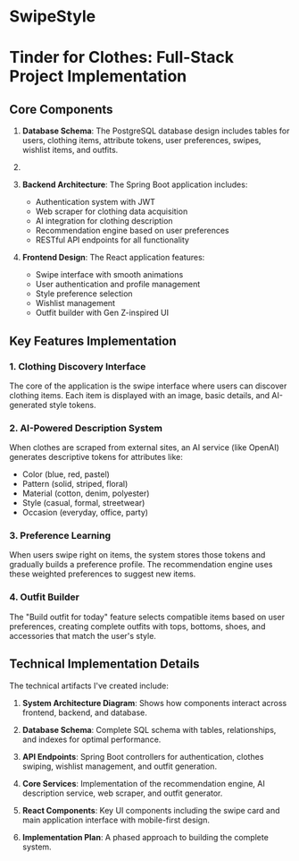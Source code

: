 # SwipeStyle
# Tinder for Clothes: Full-Stack Project Implementation

## Core Components

1. **Database Schema**: The PostgreSQL database design includes tables for users, clothing items, attribute tokens, user preferences, swipes, wishlist items, and outfits.
2. 
3. **Backend Architecture**: The Spring Boot application includes:
   - Authentication system with JWT
   - Web scraper for clothing data acquisition
   - AI integration for clothing description
   - Recommendation engine based on user preferences
   - RESTful API endpoints for all functionality

4. **Frontend Design**: The React application features:
   - Swipe interface with smooth animations
   - User authentication and profile management
   - Style preference selection
   - Wishlist management
   - Outfit builder with Gen Z-inspired UI

## Key Features Implementation

### 1. Clothing Discovery Interface
The core of the application is the swipe interface where users can discover clothing items. Each item is displayed with an image, basic details, and AI-generated style tokens.

### 2. AI-Powered Description System
When clothes are scraped from external sites, an AI service (like OpenAI) generates descriptive tokens for attributes like:
- Color (blue, red, pastel)
- Pattern (solid, striped, floral)
- Material (cotton, denim, polyester)
- Style (casual, formal, streetwear)
- Occasion (everyday, office, party)

### 3. Preference Learning
When users swipe right on items, the system stores those tokens and gradually builds a preference profile. The recommendation engine uses these weighted preferences to suggest new items.

### 4. Outfit Builder
The "Build outfit for today" feature selects compatible items based on user preferences, creating complete outfits with tops, bottoms, shoes, and accessories that match the user's style.

## Technical Implementation Details

The technical artifacts I've created include:

1. **System Architecture Diagram**: Shows how components interact across frontend, backend, and database.

2. **Database Schema**: Complete SQL schema with tables, relationships, and indexes for optimal performance.

3. **API Endpoints**: Spring Boot controllers for authentication, clothes swiping, wishlist management, and outfit generation.

4. **Core Services**: Implementation of the recommendation engine, AI description service, web scraper, and outfit generator.

5. **React Components**: Key UI components including the swipe card and main application interface with mobile-first design.

6. **Implementation Plan**: A phased approach to building the complete system.
